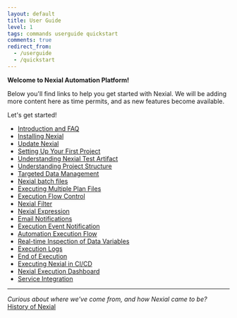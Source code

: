 ```yaml
---
layout: default
title: User Guide
level: 1
tags: commands userguide quickstart
comments: true
redirect_from:
  - /userguide
  - /quickstart
---
```


**Welcome to Nexial Automation Platform!**

Below you'll find links to help you get started with Nexial.  We will be adding more content here as time permits, 
and as new features become available.

Let's get started!

- [Introduction and FAQ](IntroductionAndFAQ)
- [Installing Nexial](InstallingNexial)
- [Update Nexial](UpdateNexial)
- [Setting Up Your First Project](SettingUpYourFirstProject)
- [Understanding Nexial Test Artifact](UnderstandingExcelTemplates)
- [Understanding Project Structure](UnderstandingProjectStructure)
- [Targeted Data Management](TargetedData)
- [Nexial batch files](BatchFiles)
- [Executing Multiple Plan Files](ExecutingMultiplePlanFiles)
- [Execution Flow Control](../flowcontrols/index)
- [Nexial Filter](../flowcontrols/filter)
- [Nexial Expression](../expressions/index)
- [Email Notifications](EmailNotifications)
- [Execution Event Notification](EventNotification)
- [Automation Execution Flow](ExecutionFlow)
- [Real-time Inspection of Data Variables](RealtimeInspectionOfDataVariables)
- [Execution Logs](ExecutionLogs)
- [End of Execution](../systemvars/endofexecution)
- [Executing Nexial in CI/CD](ExecutingNexialInCICD)
- [Nexial Execution Dashboard](ExecutionDashboard)
- [Service Integration](ServiceIntegration)

------------------------------------------------------------------------------------------------------------------------

_Curious about where we've come from, and how Nexial came to be?_<br/>
[History of Nexial](HistoryOfNexial)

